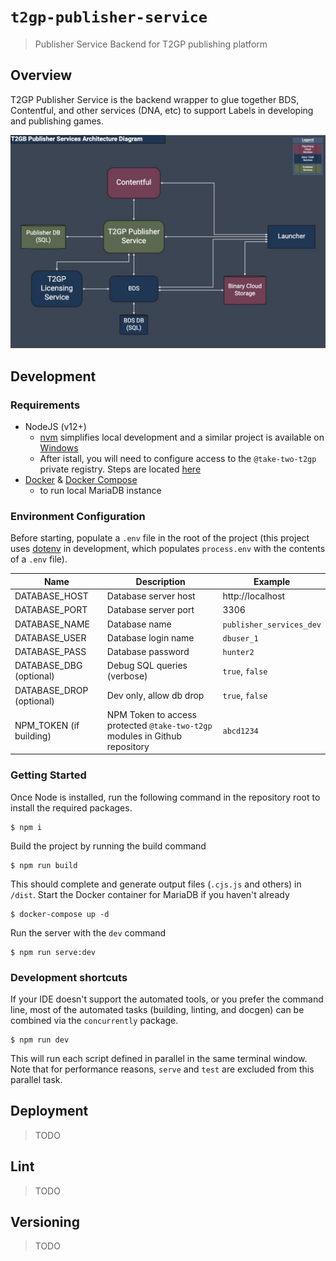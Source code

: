 # `t2gp-publisher-service`

> Publisher Service Backend for T2GP publishing platform

## Overview

T2GP Publisher Service is the backend wrapper to glue together BDS, Contentful, and other services (DNA, etc) to support Labels in developing and publishing games.

![](docs/architecture_diagram.jpg)

## Development

### Requirements

- NodeJS (v12+)
  - [nvm](https://github.com/nvm-sh/nvm) simplifies local development and a similar project is available on [Windows](https://github.com/coreybutler/nvm-windows)
  - After istall, you will need to configure access to the `@take-two-t2gp` private registry. Steps are located [here](https://hub.gametools.dev/display/TGP/T2GP+Engineering+Getting+Started)
- [Docker](https://www.docker.com/) & [Docker Compose](https://docs.docker.com/compose/)
  - to run local MariaDB instance

### Environment Configuration

Before starting, populate a `.env` file in the root of the project (this project uses [dotenv](https://www.npmjs.com/package/dotenv) in development, which populates `process.env` with the contents of a `.env` file).

| Name                     | Description                 | Example                  |
| ------------------------ | --------------------------- | ------------------------ |
| DATABASE_HOST            | Database server host        | http://localhost         |
| DATABASE_PORT            | Database server port        | 3306                     |
| DATABASE_NAME            | Database name               | `publisher_services_dev` |
| DATABASE_USER            | Database login name         | `dbuser_1`               |
| DATABASE_PASS            | Database password           | `hunter2`                |
| DATABASE_DBG (optional)  | Debug SQL queries (verbose) | `true`, `false`          |
| DATABASE_DROP (optional) | Dev only, allow db drop     | `true`, `false`          |
| NPM_TOKEN (if building)  | NPM Token to access protected `@take-two-t2gp` modules in Github repository | `abcd1234` |

### Getting Started

Once Node is installed, run the following command in the repository root to install the required packages.

    $ npm i

Build the project by running the build command

    $ npm run build

This should complete and generate output files (`.cjs.js` and others) in `/dist`. Start the Docker container for MariaDB if you haven't already

    $ docker-compose up -d

Run the server with the `dev` command

    $ npm run serve:dev

### Development shortcuts

If your IDE doesn't support the automated tools, or you prefer the command line, most of the automated tasks (building, linting, and docgen) can be combined via the `concurrently` package.

    $ npm run dev

This will run each script defined in parallel in the same terminal window. Note that for performance reasons, `serve` and `test` are excluded from this parallel task.

## Deployment

> TODO

## Lint

> TODO

## Versioning

> TODO
